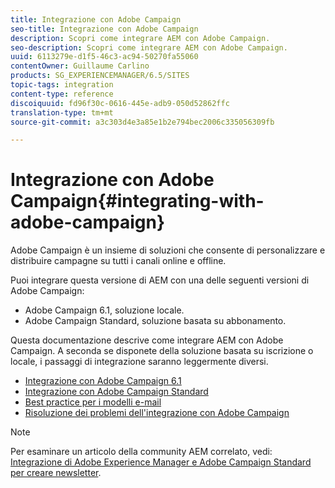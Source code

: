 ```yaml
---
title: Integrazione con Adobe Campaign
seo-title: Integrazione con Adobe Campaign
description: Scopri come integrare AEM con Adobe Campaign.
seo-description: Scopri come integrare AEM con Adobe Campaign.
uuid: 6113279e-d1f5-46c3-ac94-50270fa55060
contentOwner: Guillaume Carlino
products: SG_EXPERIENCEMANAGER/6.5/SITES
topic-tags: integration
content-type: reference
discoiquuid: fd96f30c-0616-445e-adb9-050d52862ffc
translation-type: tm+mt
source-git-commit: a3c303d4e3a85e1b2e794bec2006c335056309fb

---
```



# Integrazione con Adobe Campaign{#integrating-with-adobe-campaign}

Adobe Campaign è un insieme di soluzioni che consente di personalizzare e distribuire campagne su tutti i canali online e offline.

Puoi integrare questa versione di AEM con una delle seguenti versioni di Adobe Campaign:

* Adobe Campaign 6.1, soluzione locale.
* Adobe Campaign Standard, soluzione basata su abbonamento.

Questa documentazione descrive come integrare AEM con Adobe Campaign. A seconda se disponete della soluzione basata su iscrizione o locale, i passaggi di integrazione saranno leggermente diversi.

* [Integrazione con Adobe Campaign 6.1](/help/sites-administering/campaignonpremise.md)
* [Integrazione con Adobe Campaign Standard](/help/sites-administering/campaignstandard.md)
* [Best practice per i modelli e-mail](/help/sites-administering/best-practices-for-email-templates.md)
* [Risoluzione dei problemi dell&#39;integrazione con Adobe Campaign](/help/sites-administering/troubleshooting-campaignintegration.md)

>[!NOTE]
>
>Per esaminare un articolo della community AEM correlato, vedi: [Integrazione di Adobe Experience Manager e Adobe Campaign Standard per creare newsletter](https://helpx.adobe.com/experience-manager/using/aem_campaign.html).

